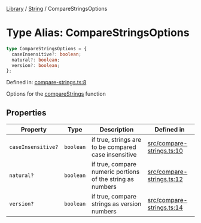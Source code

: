 <!-- markdownlint-disable -->
<!-- cspell: disable -->
[Library](../index.md) / [String](./index.md) / CompareStringsOptions

# Type Alias: CompareStringsOptions

```ts
type CompareStringsOptions = {
  caseInsensitive?: boolean;
  natural?: boolean;
  version?: boolean;
};
```

Defined in: [compare-strings.ts:8](https://github.com/technobuddha/library/blob/main/src/compare-strings.ts#L8)

Options for the [compareStrings](compareStrings.md) function

## Properties

| Property | Type | Description | Defined in |
| ------ | ------ | ------ | ------ |
| <a id="caseinsensitive"></a> `caseInsensitive?` | `boolean` | if true, strings are to be compared case insensitive | [src/compare-strings.ts:10](https://github.com/technobuddha/library/blob/main/src/compare-strings.ts#L10) |
| <a id="natural"></a> `natural?` | `boolean` | if true, compare numeric portions of the string as numbers | [src/compare-strings.ts:12](https://github.com/technobuddha/library/blob/main/src/compare-strings.ts#L12) |
| <a id="version"></a> `version?` | `boolean` | if true, compare strings as version numbers | [src/compare-strings.ts:14](https://github.com/technobuddha/library/blob/main/src/compare-strings.ts#L14) |

